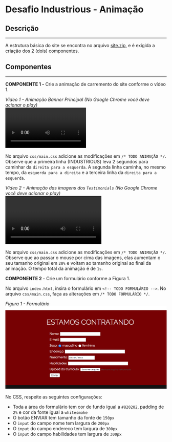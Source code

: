 # Desafio Industrious - Animação

## Descrição
---

A estrutura básica do site se encontra no arquivo [site.zip](site.zip), e é exigida a criação dos 2 (dois) componentes.

## Componentes
---

**COMPONENTE 1 -** Crie a animação de carremento do site conforme o vídeo 1.

*Vídeo 1 - Animação Banner Principal (No Google Chrome você deve acionar o play)*<br>
<video width="50%" height="50%" autoplay loop controls>
  <source src="assets/anime1.mp4" type="video/mp4">
</video>

No arquivo `css/main.css` adicione as modificações em `/* TODO ANIMAÇÃO */`. Observe que a primeira linha (INDUSTRIOUS) leva 2 segundos para caminhar da `direita para a esquerda`. A segunda linha caminha, no mesmo tempo, da `esquerda para a direita` e a terceira linha da `direita para a esquerda`.

*Vídeo 2 - Animação das imagens dos `Testimonials` (No Google Chrome você deve acionar o play)*<br>
<video autoplay loop controls>
  <source src="assets/anime2.mp4" type="video/mp4">
</video>

No arquivo `css/main.css` adicione as modificações em `/* TODO ANIMAÇÃO */`. Observe que ao passar o mouse por cima das imagens, elas aumentam o seu tamanho original em `20%` e voltam ao tamanho original ao final da animação. O tempo total da animação é de `1s`.

**COMPONENTE 2 -** Crie um formulário conforme a Figura 1.

No arquivo `index.html`, insira o formulário em `<!-- TODO FORMULÁRIO -->`. No arquivo `css/main.css`, faça as alterações em `/* TODO FORMULÁRIO */`.

*Figura 1 - Formulário*<br>
![](assets/formulario.png)

No CSS, respeite as seguintes configurações:

* Toda a área do formulário tem cor de fundo igual a `#820202`, padding de `2%` e cor da fonte igual a `whitesmoke`
* O botão ENVIAR tem tamanho da fonte de `150px`
* O `input` do campo nome tem largura de `200px`
* O `input` do campo endereco tem largura de `300px`
* O `input` do campo habilidades tem largura de `300px`